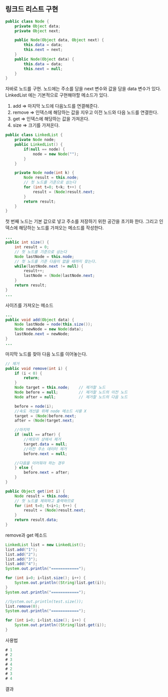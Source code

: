 링크드 리스트 구현
-
```java
public class Node {
    private Object data;
    private Object next;

    public Node(Object data, Object next) {
        this.data = data;
        this.next = next;
    }
    public Node(Object data) {
        this.data = data;
        this.next = null;
    }
}
```
자바로 노드를 구현. 노드에는 주소를 담을 next 변수와 값을 담을 data 변수가 있다.
LinkedList 에는 기본적으로 구현해야할 메소드가 있다.
1. add => 마지막 노드에 다음노드를 연결해준다.
2. remove => 인덱스에 해당하는 값을 지우고 이전 노드와 다음 노드를 연결한다.
3. get => 인덱스에 해당하는 값을 가져온다. 
4. size => 크기를 가져온다.

```java
public class LinkedList {
    private Node node;
    public LinkedList() {
        if(null == node) {
            node = new Node("");
        }
    }

    private Node node(int k) {
        Node result = this.node;
        // 첫 노드를 기준으로 삼는다
        for (int t=0; t<k; t++) {
            result = (Node)result.next;
        }
        return result;
    }
}
```
첫 번째 노드는 기본 값으로 넣고 주소를 저장하기 위한 공간을 초기화 한다.
그리고 인덱스에 해당하는 노드를 가져오는 메소드를 작성한다.

```java
...
public int size() {
    int result = 0;
    // 첫 노드를 기준으로 삼는다
    Node lastNode = this.node;
    // 첫 노드를 기준 다음이 없을 때까지 찾는다.
    while(lastNode.next != null) {
        result++;
        lastNode = (Node)lastNode.next;
    }
    return result;
}
...
```
사이즈를 가져오는 메소드
```java
...
public void add(Object data) {
    Node lastNode = node(this.size());
    Node newNode = new Node(data);
    lastNode.next = newNode;
}
...
```
마지막 노드를 찾아 다음 노드를 이어놓는다.
```java
// 제거
public void remove(int i) {
    if (i < 0) {
        return;
    }
    Node target = this.node;    // 제거할 노드
    Node before = null;         // 제거할 노드의 이전 노드
    Node after = null;          // 제거할 노드의 다음 노드

    before = node(i);
    //속도 개선을 위해 node 메소드 사용 X
    target = (Node)before.next;
    after = (Node)target.next;

    //마지막
    if (null == after) {
        //메모리 상에서 제거
        target.data = null;
        //이전 주소 데이터 제거
        before.next = null;

    //다음을 이어줘야 하는 경우
    } else {
        before.next = after;
    }
}

public Object get(int i) {
    Node result = this.node;
    // 첫 노드를 제외하고 출력하므로
    for (int t=0; t<i+1; t++) {
        result = (Node)result.next;
    }
    return result.data;
}
```
remove과 get 메소드 

```java
LinkedList list = new LinkedList();
list.add("1");
list.add("2");
list.add("3");
list.add("4");
System.out.println("============");

for (int i=0; i<list.size(); i++) {
    System.out.println((String)list.get(i));
}
System.out.println("============");

//System.out.println(test.size());
list.remove(0);
System.out.println("============");

for (int i=0; i<list.size(); i++) {
    System.out.println((String)list.get(i));
}
```
사용법
```java
# 1
# 2
# 3
# 4
# 2
# 3
# 4
```
결과



